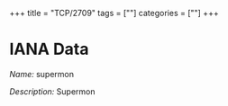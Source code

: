 +++
title = "TCP/2709"
tags = [""]
categories = [""]
+++

# IANA Data

_Name:_ supermon

_Description:_ Supermon

